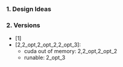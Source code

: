 ### 1. Design Ideas

### 2. Versions
- [1] 
- [2,2_opt,2_opt_2,2_opt_3]:
    - cuda out of memory: 2,2_opt,2_opt_2
    - runable: 2_opt_3
